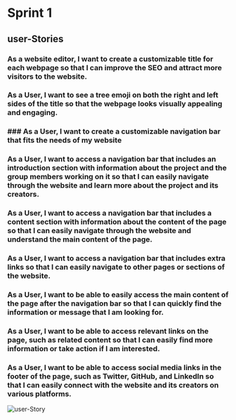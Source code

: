# Sprint 1

## user-Stories

### As a website editor, I want to create a customizable title for each webpage so that I can improve the SEO and attract more visitors to the website.

### As a User, I want to see a tree emoji on both the right and left sides of the title so that the webpage looks visually appealing and engaging.

### ### As a User, I want to create a customizable navigation bar that fits the needs of my website

### As a User, I want to access a navigation bar that includes an introduction section with information about the project and the group members working on it so that I can easily navigate through the website and learn more about the project and its creators.

### As a User, I want to access a navigation bar that includes a content section with information about the content of the page so that I can easily navigate through the website and understand the main content of the page.

### As a User, I want to access a navigation bar that includes extra links so that I can easily navigate to other pages or sections of the website.

### As a User, I want to be able to easily access the main content of the page after the navigation bar so that I can quickly find the information or message that I am looking for.

### As a User, I want to be able to access relevant links on the page, such as related content so that I can easily find more information or take action if I am interested.

### As a User, I want to be able to access social media links in the footer of the page, such as Twitter, GitHub, and LinkedIn so that I can easily connect with the website and its creators on various platforms.

![user-Story](/agile-development-groups1-all-about-trees/planning/img/user-stories.png)
